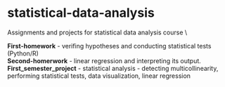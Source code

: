 # statistical-data-analysis
Assignments and projects for statistical data analysis course \

**First-homework** - verifing hypotheses and conducting statistical tests (Python/R) \
**Second-homerwork** - linear regression and interpreting its output.
**First_semester_project** - statistical analysis - detecting multicollinearity, performing statistical tests, data visualization, linear regression
